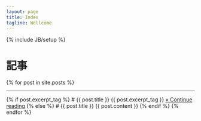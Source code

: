 ```yaml
---
layout: page
title: Index
tagline: Wellcome
---
```

{% include JB/setup %}

# 記事
{% for post in site.posts %}
</p><hr><p>
{% if post.excerpt_tag %}
# {{ post.title }}
{{ post.excerpt_tag }}
<a href="{{ post.url }}">&raquo; Continue reading</a>
{% else %}
# {{ post.title }}
{{ post.content }}
{% endif %}
{% endfor %}
